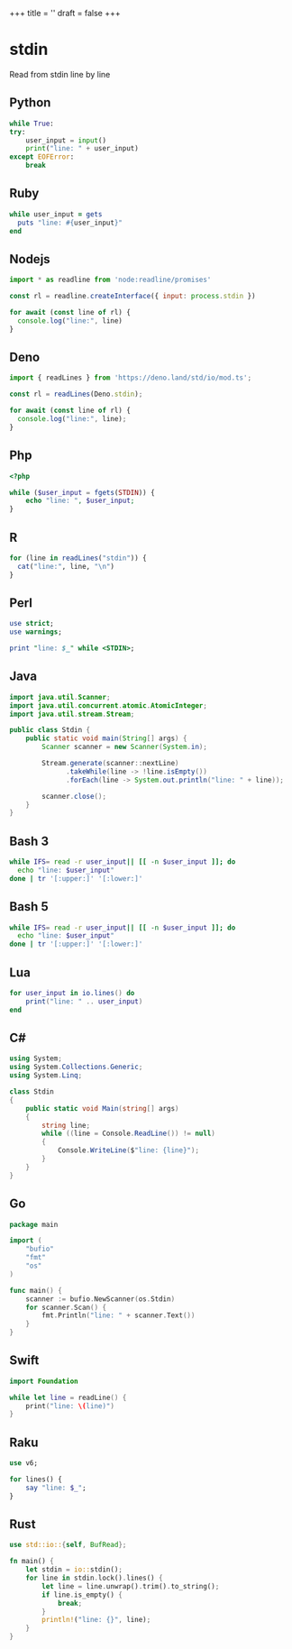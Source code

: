 +++
title = ''
draft = false
+++

# stdin

Read from stdin line by line

## Python

```python {filename="stdin.py"}
while True:
try:
    user_input = input()
    print("line: " + user_input)
except EOFError:
    break
```

## Ruby

```ruby {filename="stdin.rb"}
while user_input = gets
  puts "line: #{user_input}"
end
```

## Nodejs

```javascript {filename="stdin.mjs"}
import * as readline from 'node:readline/promises'

const rl = readline.createInterface({ input: process.stdin })

for await (const line of rl) {
  console.log("line:", line)
}
```

## Deno

```javascript {filename="stdin.mjs"}
import { readLines } from 'https://deno.land/std/io/mod.ts';

const rl = readLines(Deno.stdin);

for await (const line of rl) {
  console.log("line:", line);
}
```

## Php

```php {filename="stdin.php"}
<?php

while ($user_input = fgets(STDIN)) {
    echo "line: ", $user_input;
}
```

## R

```r {filename="stdin.R"}
for (line in readLines("stdin")) {
  cat("line:", line, "\n")
}
```

## Perl

```perl {filename="stdin.pl"}
use strict;
use warnings;

print "line: $_" while <STDIN>;
```

## Java

```java {filename="Stdin.java"}
import java.util.Scanner;
import java.util.concurrent.atomic.AtomicInteger;
import java.util.stream.Stream;

public class Stdin {
    public static void main(String[] args) {
        Scanner scanner = new Scanner(System.in);

        Stream.generate(scanner::nextLine)
              .takeWhile(line -> !line.isEmpty())
              .forEach(line -> System.out.println("line: " + line));

        scanner.close();
    }
}
```

## Bash 3

```bash {filename="stdin.sh"}
while IFS= read -r user_input|| [[ -n $user_input ]]; do
  echo "line: $user_input"
done | tr '[:upper:]' '[:lower:]'
```

## Bash 5

```bash {filename="stdin.sh"}
while IFS= read -r user_input|| [[ -n $user_input ]]; do
  echo "line: $user_input"
done | tr '[:upper:]' '[:lower:]'
```

## Lua

```lua {filename="stdin.lua"}
for user_input in io.lines() do
    print("line: " .. user_input)
end
```

## C#

```csharp {filename="Stdin.cs"}
using System;
using System.Collections.Generic;
using System.Linq;

class Stdin
{
    public static void Main(string[] args)
    {
        string line;
        while ((line = Console.ReadLine()) != null)
        {
            Console.WriteLine($"line: {line}");
        }
    }
}
```

## Go

```go {filename="stdin.go"}
package main

import (
	"bufio"
	"fmt"
	"os"
)

func main() {
	scanner := bufio.NewScanner(os.Stdin)
	for scanner.Scan() {
		fmt.Println("line: " + scanner.Text())
	}
}
```

## Swift

```swift {filename="stdin.swift"}
import Foundation

while let line = readLine() {
    print("line: \(line)")
}
```

## Raku

```raku {filename="stdin.raku"}
use v6;

for lines() {
    say "line: $_";
}
```

## Rust

```rust {filename="stdin.rs"}
use std::io::{self, BufRead};

fn main() {
    let stdin = io::stdin();
    for line in stdin.lock().lines() {
        let line = line.unwrap().trim().to_string();
        if line.is_empty() {
            break;
        }
        println!("line: {}", line);
    }
}
```

